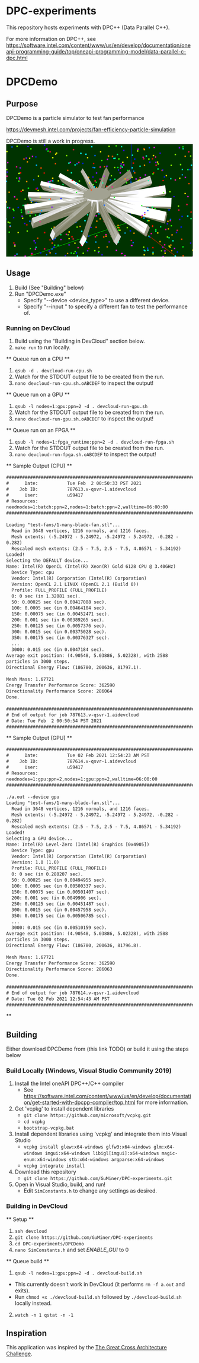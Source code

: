 # DPC-experiments
This repository hosts experiments with DPC++ (Data Parallel C++).

For more information on DPC++, see https://software.intel.com/content/www/us/en/develop/documentation/oneapi-programming-guide/top/oneapi-programming-model/data-parallel-c-dpc.html

# DPCDemo
## Purpose
DPCDemo is a particle simulator to test fan performance

https://devmesh.intel.com/projects/fan-efficiency-particle-simulation

DPCDemo is still a work in progress.
![Status Image](./status-v2.PNG "Status Image")

## Usage
1. Build (See "Building" below)
2. Run "DPCDemo.exe"
   - Specify "--device <device_type>" to use a different device. 
   - Specify "--input <input-file>" to specify a different fan to test the performance of.

### Running on DevCloud
1. Build using the "Building in DevCloud" section below.
2. `make run` to run locally.

** Queue run on a CPU **
1. `qsub -d . devcloud-run-cpu.sh`
2. Watch for the STDOUT output file to be created from the run.
3. `nano devcloud-run-cpu.sh.oABCDEF` to inspect the output!

** Queue run on a GPU **
1. `qsub -l nodes=1:gpu:ppn=2 -d . devcloud-run-gpu.sh`
2. Watch for the STDOUT output file to be created from the run.
3. `nano devcloud-run-gpu.sh.oABCDEF` to inspect the output!

** Queue run on an FPGA **
1. `qsub -l nodes=1:fpga_runtime:ppn=2 -d . devcloud-run-fpga.sh`
2. Watch for the STDOUT output file to be created from the run.
3. `nano devcloud-run-fpga.sh.oABCDEF` to inspect the output!

** Sample Output (CPU) **
```
########################################################################
#      Date:           Tue Feb  2 00:50:33 PST 2021
#    Job ID:           787613.v-qsvr-1.aidevcloud
#      User:           u59417
# Resources:           neednodes=1:batch:ppn=2,nodes=1:batch:ppn=2,walltime=06:00:00
########################################################################

Loading "test-fans/1-many-blade-fan.stl"...
  Read in 3648 vertices, 1216 normals, and 1216 faces.
  Mesh extents: (-5.24972 - 5.24972, -5.24972 - 5.24972, -0.282 - 0.282)
  Rescaled mesh extents: (2.5 - 7.5, 2.5 - 7.5, 4.86571 - 5.34192)
Loaded!
Selecting the DEFAULT device...
Name: Intel(R) OpenCL (Intel(R) Xeon(R) Gold 6128 CPU @ 3.40GHz)
  Device Type: cpu
  Vendor: Intel(R) Corporation (Intel(R) Corporation)
  Version: OpenCL 2.1 LINUX (OpenCL 2.1 (Build 0))
  Profile: FULL_PROFILE (FULL_PROFILE)
  0: 0 sec (in 1.32081 sec).
  50: 0.00025 sec (in 0.00417088 sec).
  100: 0.0005 sec (in 0.00464104 sec).
  150: 0.00075 sec (in 0.00452471 sec).
  200: 0.001 sec (in 0.00389265 sec).
  250: 0.00125 sec (in 0.0057376 sec).
  300: 0.0015 sec (in 0.00375028 sec).
  350: 0.00175 sec (in 0.00376327 sec).
  ...
  3000: 0.015 sec (in 0.0047184 sec).
Average exit position: (4.90548, 5.03886, 5.02328), with 2588 particles in 3000 steps.
Directional Energy Flow: (186780, 200636, 81797.1).

Mesh Mass: 1.67721
Energy Transfer Performance Score: 362590
Directionality Performance Score: 286064
Done.

########################################################################
# End of output for job 787613.v-qsvr-1.aidevcloud
# Date: Tue Feb  2 00:50:54 PST 2021
########################################################################
```

** Sample Output (GPU) **

```
########################################################################
#      Date:           Tue 02 Feb 2021 12:54:23 AM PST
#    Job ID:           787614.v-qsvr-1.aidevcloud
#      User:           u59417
# Resources:           neednodes=1:gpu:ppn=2,nodes=1:gpu:ppn=2,walltime=06:00:00
########################################################################

./a.out --device gpu
Loading "test-fans/1-many-blade-fan.stl"...
  Read in 3648 vertices, 1216 normals, and 1216 faces.
  Mesh extents: (-5.24972 - 5.24972, -5.24972 - 5.24972, -0.282 - 0.282)
  Rescaled mesh extents: (2.5 - 7.5, 2.5 - 7.5, 4.86571 - 5.34192)
Loaded!
Selecting a GPU device...
Name: Intel(R) Level-Zero (Intel(R) Graphics [0x4905])
  Device Type: gpu
  Vendor: Intel(R) Corporation (Intel(R) Corporation)
  Version: 1.0 (1.0)
  Profile: FULL_PROFILE (FULL_PROFILE)
  0: 0 sec (in 0.280207 sec).
  50: 0.00025 sec (in 0.00494955 sec).
  100: 0.0005 sec (in 0.00500337 sec).
  150: 0.00075 sec (in 0.00501407 sec).
  200: 0.001 sec (in 0.0049906 sec).
  250: 0.00125 sec (in 0.00451487 sec).
  300: 0.0015 sec (in 0.00457958 sec).
  350: 0.00175 sec (in 0.00506785 sec).
  ...
  3000: 0.015 sec (in 0.00510159 sec).
Average exit position: (4.90548, 5.03886, 5.02328), with 2588 particles in 3000 steps.
Directional Energy Flow: (186780, 200636, 81796.8).

Mesh Mass: 1.67721
Energy Transfer Performance Score: 362590
Directionality Performance Score: 286063
Done.

########################################################################
# End of output for job 787614.v-qsvr-1.aidevcloud
# Date: Tue 02 Feb 2021 12:54:43 AM PST
########################################################################
```

** 

## Building
Either download DPCDemo from (this link TODO) or build it using the steps below

### Build Locally (Windows, Visual Studio Community 2019)
1. Install the Intel oneAPI DPC++/C++ compiler
   - See https://software.intel.com/content/www/us/en/develop/documentation/get-started-with-dpcpp-compiler/top.html for more information.
2. Get 'vcpkg' to install dependent libraries
   - `git clone https://github.com/microsoft/vcpkg.git`
   - `cd vcpkg`
   - `bootstrap-vcpkg.bat`
3. Install dependent libraries using 'vcpkg' and integrate them into Visual Studio
   - `vcpkg install glew:x64-windows glfw3:x64-windows glm:x64-windows imgui:x64-windows libigl[imgui]:x64-windows magic-enum:x64-windows stb:x64-windows argparse:x64-windows`
   - `vcpkg integrate install`
4. Download this repository
   - `git clone https://github.com/GuMiner/DPC-experiments.git`
5. Open in Visual Studio, build, and run!
   - Edit `SimConstants.h` to change any settings as desired.

### Building in DevCloud 
** Setup **
1. `ssh devcloud`
2. `git clone https://github.com/GuMiner/DPC-experiments`
3. `cd DPC-experiments/DPCDemo`
4. `nano SimConstants.h` and set *ENABLE_GUI* to 0

** Queue build **
1. `qsub -l nodes=1:gpu:ppn=2 -d . devcloud-build.sh`
- This currently doesn't work in DevCloud (it performs `rm -f a.out` and exits).
- Run `chmod +x ./devcloud-build.sh` followed by `./devcloud-build.sh` locally instead.
2. `watch -n 1 qstat -n -1`

## Inspiration
This application was inspired by the [The Great Cross Architecture Challenge](https://www.codeproject.com/Competitions/1098/The-Great-Cross-Architecture-Challenge). 